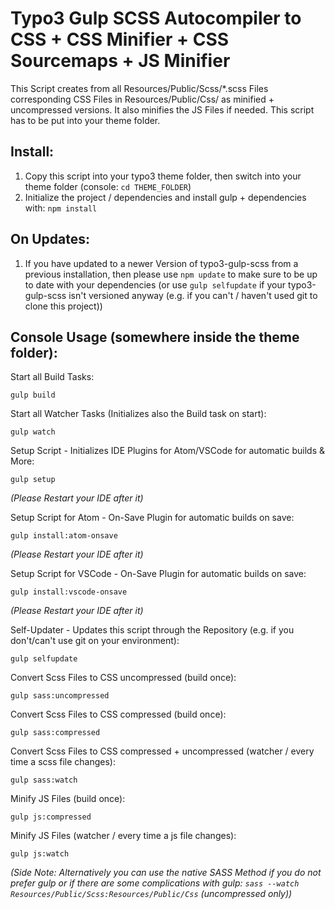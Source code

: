 # Typo3 Gulp SCSS Autocompiler to CSS + CSS Minifier + CSS Sourcemaps + JS Minifier

This Script creates from all Resources/Public/Scss/\*.scss Files corresponding CSS Files in Resources/Public/Css/ as minified + uncompressed versions. It also minifies the JS Files if needed. This script has to be put into your theme folder.

## Install:

1. Copy this script into your typo3 theme folder, then switch into your theme folder (console: `cd THEME_FOLDER`)
2. Initialize the project / dependencies and install gulp + dependencies with: `npm install`

## On Updates:
1. If you have updated to a newer Version of typo3-gulp-scss from a previous installation, then please use `npm update` to make sure to be up to date with your dependencies (or use `gulp selfupdate` if your typo3-gulp-scss isn't versioned anyway (e.g. if you can't / haven't used git to clone this project))

## Console Usage (somewhere inside the theme folder):

Start all Build Tasks:

```console
gulp build
```

Start all Watcher Tasks (Initializes also the Build task on start):

```console
gulp watch
```

Setup Script - Initializes IDE Plugins for Atom/VSCode for automatic builds & More:

```console
gulp setup
```
*(Please Restart your IDE after it)*

Setup Script for Atom - On-Save Plugin for automatic builds on save:

```console
gulp install:atom-onsave
```
*(Please Restart your IDE after it)*

Setup Script for VSCode - On-Save Plugin for automatic builds on save:

```console
gulp install:vscode-onsave
```
*(Please Restart your IDE after it)*

Self-Updater - Updates this script through the Repository (e.g. if you don't/can't use git on your environment):

```console
gulp selfupdate
```

Convert Scss Files to CSS uncompressed (build once):

```console
gulp sass:uncompressed
```

Convert Scss Files to CSS compressed (build once):

```console
gulp sass:compressed
```

Convert Scss Files to CSS compressed + uncompressed (watcher / every time a scss file changes):

```console
gulp sass:watch
```

Minify JS Files (build once):

```console
gulp js:compressed
```

Minify JS Files (watcher / every time a js file changes):

```console
gulp js:watch
```

*(Side Note: Alternatively you can use the native SASS Method if you do not prefer gulp or if there are some complications with gulp: `sass --watch Resources/Public/Scss:Resources/Public/Css` (uncompressed only))*
